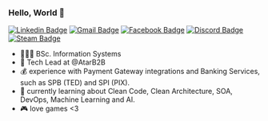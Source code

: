 ### Hello, World 🤖

[![Linkedin Badge](https://img.shields.io/badge/-Linkedin-407294?style=flat-square&logo=Linkedin&logoColor=white&link=https://www.linkedin.com/in/mateus-medeiros-0218b2150/)](https://www.linkedin.com/in/mateus-medeiros-0218b2150/) 
[![Gmail Badge](https://img.shields.io/badge/-Email-B23121?style=flat-square&logo=Gmail&logoColor=white&link=mailto:mathmed26@gmail.com)](mailto:mathmed26@gmail.com)
[![Facebook Badge](https://img.shields.io/badge/-Facebook-3b5998?style=flat-square&logo=Facebook&logoColor=white&link=https://www.facebook.com/mateus.medeiros.142035/)](https://www.facebook.com/mateus.medeiros.142035/)
[![Discord Badge](https://img.shields.io/badge/-Discord-343945?style=flat-square&logo=Discord&logoColor=white)](https://discord.com) 
[![Steam Badge](https://img.shields.io/badge/-Steam-000000?style=flat-square&logo=Steam&logoColor=white&link=https://steamcommunity.com/profiles/76561199426874514/)](https://steamcommunity.com/profiles/76561199426874514/) 


- 👨🏽‍🎓 BSc. Information Systems
- 🔭 Tech Lead at @AtarB2B
- 💰 experience with Payment Gateway integrations and Banking Services, such as SPB (TED) and SPI (PIX).
- 🌱 currently learning about Clean Code, Clean Architecture, SOA, DevOps, Machine Learning and AI.
- 🎮 love games <3
